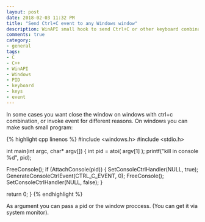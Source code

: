 ```yaml
---
layout: post
date: 2018-02-03 11:32 PM
title: "Send Ctrl+C event to any Windows window"
description: WinAPI small hook to send Ctrl+C or other keyboard combinations.
comments: true
category: 
- general
tags:
- C
- C++
- WinAPI
- Windows
- PID
- keyboard
- keys
- event
---
```

In some cases you want close the window on windows with ctrl+c combination, or invoke event for different reasons. On windows you can make such small program:

{% highlight cpp linenos %}
#include <windows.h>
#include <stdio.h>

int main(int argc, char* argv[])
{
 int pid = atoi( argv[1] );
 printf("kill in console %d", pid);

 FreeConsole();
 if (AttachConsole(pid))
 {
     SetConsoleCtrlHandler(NULL, true);
     GenerateConsoleCtrlEvent(CTRL_C_EVENT, 0);
     FreeConsole();
     SetConsoleCtrlHandler(NULL, false);
 }


 return 0;
}
{% endhighlight %}

As argument you can pass a pid or the window proccess. (You can get it via system monitor).
